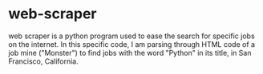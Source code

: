 # web-scraper
web scraper is a python program used to ease the search for specific jobs on the internet. In this specific code, I am parsing through HTML code of a job mine ("Monster") to find jobs with the word "Python" in its title, in San Francisco, California. 
